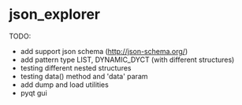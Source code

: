 json_explorer
=============

TODO:
* add support json schema (http://json-schema.org/)
* add pattern type LIST, DYNAMIC_DYCT (with different structures)
* testing different nested structures
* testing data() method and 'data' param
* add dump and load utilities
* pyqt gui